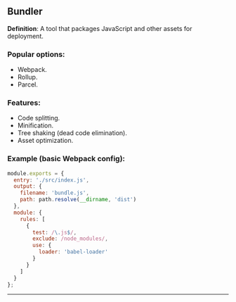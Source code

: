 ## Bundler

**Definition**: A tool that packages JavaScript and other assets for deployment.

### Popular options:
- Webpack.
- Rollup.
- Parcel.

### Features:
- Code splitting.
- Minification.
- Tree shaking (dead code elimination).
- Asset optimization.

### Example (basic Webpack config):
```javascript
module.exports = {
  entry: './src/index.js',
  output: {
    filename: 'bundle.js',
    path: path.resolve(__dirname, 'dist')
  },
  module: {
    rules: [
      {
        test: /\.js$/,
        exclude: /node_modules/,
        use: {
          loader: 'babel-loader'
        }
      }
    ]
  }
};
```

---